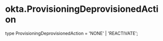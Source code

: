 # okta.ProvisioningDeprovisionedAction

type ProvisioningDeprovisionedAction = 'NONE' | 'REACTIVATE';

